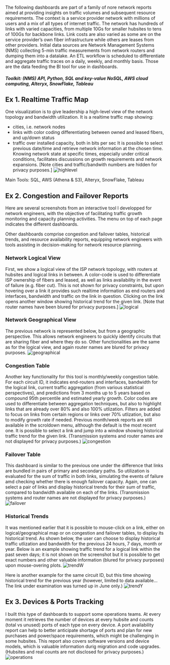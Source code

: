 The following dashboards are part of a family of nore network reports aimed at providing insights on traffic volumes and subsequent resource requirements. The context is a service provider network with millions of users and a mix of all types of internet traffic. The network has hundreds of links with varied capacities, from multiple 10Gs for smaller hubsites to tens of 100Gs for backbone links. Link costs are also varied as some are on the service provider’s own fiber infrastructure while others are leases from other providers. Initial data sources are Network Management Systems (NMS) collecting 5-min traffic measurements from network routers and dumping them into a datalake. An ETL workflow is scheduled to differentiate and aggregate traffic traces on a daily, weekly, and monthly basis. Those are the data feeding the BI tool for use in dashboards.
##### Toolkit: (NMS) API, Python, SQL and key-value NoSQL, AWS cloud computing, Alteryx, SnowFlake, Tableau

## Ex 1. Realtime Traffic Map
One visualization is to give leadership a high-level view of the network topology and bandwidth utilization. It is a realtime traffic map showing:
- cities, i.e. network nodes
- links with color coding differentiating between owned and leased fibers, and up/down status
- traffic over installed capacity, both in bits per sec
It is possible to select previous date/time and retrieve network information at the chosen time. Knowing network state at specific times, especially under critical conditions, facilitates discussions on growth requirements and network expansions. 
[Note cities and traffic/bandwith numbers are hidden for privacy purposes.]
![highlevel](/assets/high-level-mpls.png)

Main Tools: SQL, AWS (Athena & S3), Alteryx, SnowFlake, Tableau

## Ex 2. Congestion and Failover Reports
Here are several screenshots from an interactive tool I developped for network engineers, with the objective of facilitating traffic growth monitoring and capacity planning activities. The menu on top of each page indicates the different dashboards.


Other dashboards comprise congestion and failover tables, historical trends, and resource availability reports, equipping network engineers with tools assisting in decision-making for network resource planning.


### Network Logical View
First, we show a logical view of the ISP network topology, with routers at hubsites and logical links in between. A color-code is used to differentiate ISP ownership of fibers and leased, as well as links availability in the event of failure (e.g. fiber cut). This is not shown for privacy constraints, but upon hovering over a link it provides such realtime information as end routers and interfaces, bandwidth and traffic on the link in question. Clicking on the link opens another window showing historical trend for the given link. \[Note that router names have been blured for privacy purposes.\]
![logical](/assets/logical-map.png)

### Network Geographical View
The previous network is represented below, but from a geographic perspective. This allows network engineers to quickly identify circuits that are sharing fiber and where they do so. Other functionalities are the same as for the logical view, and again router names are blured for privacy purposes. 
![geographical](/assets/geo-map.png)

### Congestion Table
Another key functionality for this tool is monthly/weekly congestion table. For each circuit ID, it indicates end-routers and interfaces, bandwidth for the logical link, current traffic aggregation (from various statistical perspectives), and predictions from 3 months up to 5 years based on compound 95th percentile and estimated yearly growth. Color codes are used to differentiate between aggregation techniques, but also to highlight links that are already over 80% and also 100% utlization. Filters are added to focus on links from certain regions or links over 70% utlization, but also to modify growth rate if needed. Previous month/week reports are still available in the scroldown menu, although the default is the most recent one. It is possible to select a link and jump into a window showing historical traffic trend for the given link. (Transmission systems and router names are not displayed for privacy purposes.)
![congestion](/assets/congestion.png)

### Failover Table
This dashboard is similar to the previous one under the difference that links are bundled in pairs of primary and secondary paths. So utilization is evaluated for the sum of traffic in both links, simulating the events of failure amd checking whether there is enough failover capacity. Again, one can select a pair of links and display historical trends for their sum of traffic, compared to bandwidth available on each of the links. (Transmission systems and router names are not displayed for privacy purposes.)
![failover](/assets/failover.png)

### Historical Trends
It was mentioned earlier that it is possible to mouse-click on a link, either on logical/geographical map or on congestion and failover tables, to display its historical trend. As shown below, the user can choose to display historical traffic utlization and bandwidth for the previous 24 hours, 7 days, month or year. Below is an example showing traffic trend for a logical link within the past seven days; it is not shown on the screenshot but it is possible to get exact numbers and other valuable information (blured for privacy purposes) upon mouse-overing plots.
![trendW](/assets/trend-id-weekly.png)

Here is another example for the same circuit ID, but this time showing historical trend for the previous year (however, limited to data available... The link under examination was turned up in June only.)
![trendY](/assets/trend-id-year.png)

## Ex 3. Devices & Ports Tracking
I built this type of dashboards to support some operations teams. At every moment it retrieves the number of devices at every hubsite and counts (total vs unused) ports of each type on every device. A port availability report can help to better anticipate shortage of ports and plan for new purchases and power/space requirements, which might be challenging in some hubsites. This report also covers software versions and device models, which is valuable information durig migration and code upgrades. (Hubsites and real counts are not disclosed for privacy purposes.)
![operations](/assets/device-ports.png)
